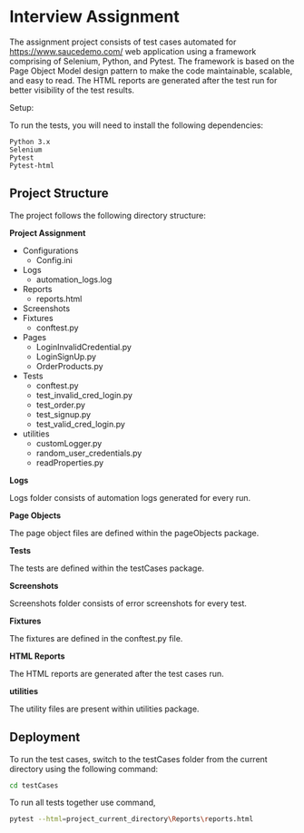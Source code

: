 
# Interview Assignment

The assignment project consists of test cases automated for https://www.saucedemo.com/ web application using a framework comprising of Selenium, Python, and Pytest. The framework is based on the Page Object Model design pattern to make the code maintainable, scalable, and easy to read. The HTML reports are generated after the test run for better visibility of the test results.


Setup:

To run the tests, you will need to install the following dependencies:

    Python 3.x
    Selenium 
    Pytest
    Pytest-html

## Project Structure
The project follows the following directory structure:

__Project Assignment__
  - Configurations
    - Config.ini
  - Logs
    - automation_logs.log
  - Reports
    - reports.html
  - Screenshots
  - Fixtures
    - conftest.py
  - Pages
    - LoginInvalidCredential.py
    - LoginSignUp.py
    - OrderProducts.py
  - Tests
    - conftest.py
    - test_invalid_cred_login.py
    - test_order.py
    - test_signup.py
    - test_valid_cred_login.py
  - utilities
    - customLogger.py
    - random_user_credentials.py
    - readProperties.py
  
__Logs__  

Logs folder consists of automation logs generated for every run.

__Page Objects__

The page object files are defined within the pageObjects package.

__Tests__

The tests are defined within the testCases package. 

**Screenshots**

Screenshots folder consists of error screenshots for every test.

__Fixtures__

The fixtures are defined in the conftest.py file. 

__HTML Reports__

The HTML reports are generated after the test cases run.

__utilities__

The utility files are present within utilities package. 

## Deployment

To run the test cases, switch to the testCases folder from the current directory using the following command:

```bash
cd testCases
```
To run all tests together use command, 
```bash
pytest --html=project_current_directory\Reports\reports.html

